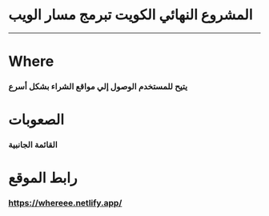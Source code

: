 # المشروع النهائي الكويت تبرمج مسار الويب

***
# Where 
### يتيح للمستخدم الوصول إلي مواقع الشراء بشكل أسرع 

# الصعوبات
### القائمة الجانبية

# رابط الموقع

### https://whereee.netlify.app/
